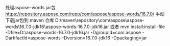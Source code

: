 处理aspose-words jar包
https://repository.aspose.com/repo/com/aspose/aspose-words/16.7.0/
手动下载jar包到 maven 仓库 D:\maven\repository\com\aspose\aspose-words\16.7.0-jdk16\aspose-words-16.7.0-jdk16.jar 或者 mvn
install:install-file -Dfile=D:\aspose-words-16.7.0-jdk16.jar -DgroupId=com.aspose -DartifactId=aspose-words
-Dversion=16.7.0-jdk16 -Dpackaging=jar

